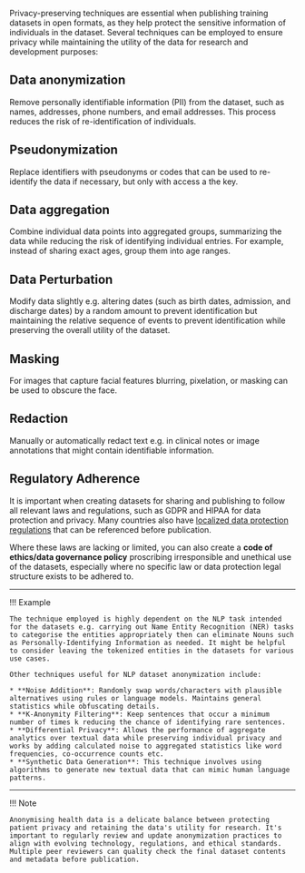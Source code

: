 Privacy-preserving techniques are essential when publishing training datasets in open formats, as they help protect the sensitive information of individuals in the dataset. Several techniques can be employed to ensure privacy while maintaining the utility of the data for research and development purposes:


## Data anonymization
Remove personally identifiable information (PII) from the dataset, such as names, addresses, phone numbers, and email addresses. This process reduces the risk of re-identification of individuals.

## Pseudonymization
Replace identifiers with pseudonyms or codes that can be used to re-identify the data if necessary, but only with access a the key.

## Data aggregation
Combine individual data points into aggregated groups, summarizing the data while reducing the risk of identifying individual entries. For example, instead of sharing exact ages, group them into age ranges.

## Data Perturbation
Modify data slightly e.g. altering dates (such as birth dates, admission, and discharge dates) by a random amount to prevent identification but maintaining the relative sequence of events to prevent identification while preserving the overall utility of the dataset.

## Masking
For images that capture facial features blurring, pixelation, or masking can be used to obscure the face.


## Redaction
Manually or automatically redact text e.g. in clinical notes or image annotations that might contain identifiable information.

## Regulatory Adherence
It is important when creating datasets for sharing and publishing to follow all relevant laws and regulations, such as GDPR and HIPAA for data protection and privacy. Many countries also have [localized  data protection regulations](https://unctad.org/page/data-protection-and-privacy-legislation-worldwide) that can be referenced before publication. 

Where these laws are lacking or limited, you can also create a **code of ethics/data governance policy** proscribing irresponsible and unethical use of the datasets, especially where no specific law or data protection legal structure exists to be adhered to. 
    
---

!!! Example

    The technique employed is highly dependent on the NLP task intended for the datasets e.g. carrying out Name Entity Recognition (NER) tasks to categorise the entities appropriately then can eliminate Nouns such as Personally-Identifying Information as needed. It might be helpful to consider leaving the tokenized entities in the datasets for various use cases.

    Other techniques useful for NLP dataset anonymization include:

    * **Noise Addition**: Randomly swap words/characters with plausible alternatives using rules or language models. Maintains general statistics while obfuscating details.
    * **K-Anonymity Filtering**: Keep sentences that occur a minimum number of times k reducing the chance of identifying rare sentences.
    * **Differential Privacy**: Allows the performance of aggregate analytics over textual data while preserving individual privacy and works by adding calculated noise to aggregated statistics like word frequencies, co-occurrence counts etc.
    * **Synthetic Data Generation**: This technique involves using algorithms to generate new textual data that can mimic human language patterns.


---

!!! Note

    Anonymising health data is a delicate balance between protecting patient privacy and retaining the data's utility for research. It's important to regularly review and update anonymization practices to align with evolving technology, regulations, and ethical standards. Multiple peer reviewers can quality check the final dataset contents and metadata before publication. 
